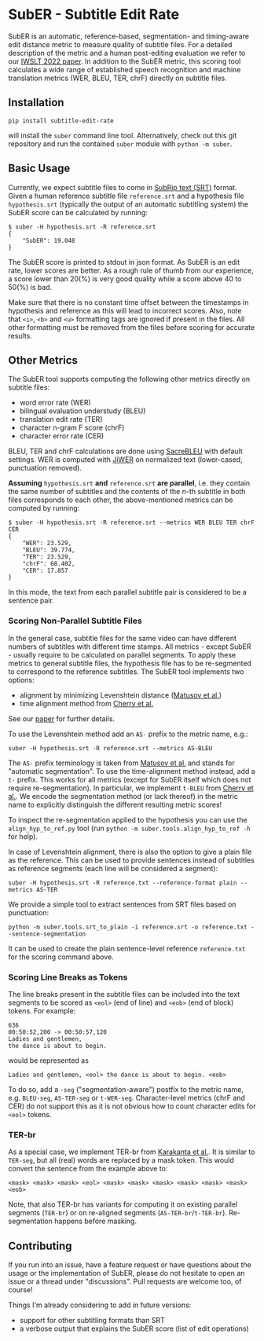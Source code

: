 # SubER - Subtitle Edit Rate

SubER is an automatic, reference-based, segmentation- and timing-aware edit distance metric to measure quality of subtitle files.
For a detailed description of the metric and a human post-editing evaluation we refer to our [IWSLT 2022 paper](https://arxiv.org/pdf/2205.05805.pdf).
In addition to the SubER metric, this scoring tool calculates a wide range of established speech recognition and machine translation metrics (WER, BLEU, TER, chrF) directly on subtitle files.

## Installation
```console
pip install subtitle-edit-rate
```
will install the `suber` command line tool.
Alternatively, check out this git repository and run the contained `suber` module with `python -m suber`.

## Basic Usage
Currently, we expect subtitle files to come in [SubRip text (SRT)](https://en.wikipedia.org/wiki/SubRip) format. Given a human reference subtitle file `reference.srt` and a hypothesis file `hypothesis.srt` (typically the output of an automatic subtitling system) the SubER score can be calculated by running:

```console
$ suber -H hypothesis.srt -R reference.srt
{
    "SubER": 19.048
}
```
The SubER score is printed to stdout in json format. As SubER is an edit rate, lower scores are better. As a rough rule of thumb from our experience, a score lower than 20(%) is very good quality while a score above 40 to 50(%) is bad.

Make sure that there is no constant time offset between the timestamps in hypothesis and reference as this will lead to incorrect scores.
Also, note that `<i>`, `<b>` and `<u>` formatting tags are ignored if present in the files. All other formatting must be removed from the files before scoring for accurate results.

## Other Metrics
The SubER tool supports computing the following other metrics directly on subtitle files:

- word error rate (WER)
- bilingual evaluation understudy (BLEU)
- translation edit rate (TER)
- character n-gram F score (chrF)
- character error rate (CER)

BLEU, TER and chrF calculations are done using [SacreBLEU](https://github.com/mjpost/sacrebleu) with default settings. WER is computed with [JiWER](https://github.com/jitsi/jiwer) on normalized text (lower-cased, punctuation removed).

__Assuming__ `hypothesis.srt` __and__ `reference.srt` __are parallel__, i.e. they contain the same number of subtitles and the contents of the _n_-th subtitle in both files corresponds to each other, the above-mentioned metrics can be computed by running:
```console
$ suber -H hypothesis.srt -R reference.srt --metrics WER BLEU TER chrF CER
{
    "WER": 23.529,
    "BLEU": 39.774,
    "TER": 23.529,
    "chrF": 68.402,
    "CER": 17.857
}
```
In this mode, the text from each parallel subtitle pair is considered to be a sentence pair.

### Scoring Non-Parallel Subtitle Files
In the general case, subtitle files for the same video can have different numbers of subtitles with different time stamps. All metrics - except SubER - usually require to be calculated on parallel segments. To apply these metrics to general subtitle files, the hypothesis file has to be re-segmented to correspond to the reference subtitles. The SubER tool implements two options:

- alignment by minimizing Levenshtein distance ([Matusov et al.](https://aclanthology.org/2005.iwslt-1.19.pdf))
- time alignment method from [Cherry et al.](https://www.isca-speech.org/archive/pdfs/interspeech_2021/cherry21_interspeech.pdf)

See our [paper](https://arxiv.org/pdf/2205.05805.pdf) for further details.

To use the Levenshtein method add an `AS-` prefix to the metric name, e.g.:
```console
suber -H hypothesis.srt -R reference.srt --metrics AS-BLEU
```
The `AS-` prefix terminology is taken from [Matusov et al.](https://aclanthology.org/2005.iwslt-1.19.pdf) and stands for "automatic segmentation".
To use the time-alignment method instead, add a `t-` prefix. This works for all metrics (except for SubER itself which does not require re-segmentation). In particular, we implement `t-BLEU` from [Cherry et al.](https://www.isca-speech.org/archive/pdfs/interspeech_2021/cherry21_interspeech.pdf). We encode the segmentation method (or lack thereof) in the metric name to explicitly distinguish the different resulting metric scores!

To inspect the re-segmentation applied to the hypothesis you can use the `align_hyp_to_ref.py` tool (run `python -m suber.tools.align_hyp_to_ref -h` for help).

In case of Levenshtein alignment, there is also the option to give a plain file as the reference. This can be used to provide sentences instead of subtitles as reference segments (each line will be considered a segment):

```console
suber -H hypothesis.srt -R reference.txt --reference-format plain --metrics AS-TER
```

We provide a simple tool to extract sentences from SRT files based on punctuation:

```console
python -m suber.tools.srt_to_plain -i reference.srt -o reference.txt --sentence-segmentation
```

It can be used to create the plain sentence-level reference `reference.txt` for the scoring command above.

### Scoring Line Breaks as Tokens
The line breaks present in the subtitle files can be included into the text segments to be scored as `<eol>` (end of line) and `<eob>` (end of block) tokens. For example:

```
636
00:50:52,200 -> 00:50:57,120
Ladies and gentlemen,
the dance is about to begin.
```
would be represented as
```
Ladies and gentlemen, <eol> the dance is about to begin. <eob>
```
To do so, add a `-seg` ("segmentation-aware") postfix to the metric name, e.g. `BLEU-seg`, `AS-TER-seg` or `t-WER-seg`. Character-level metrics (chrF and CER) do not support this as it is not obvious how to count character edits for `<eol>` tokens.

### TER-br
As a special case, we implement TER-br from [Karakanta et al.](https://aclanthology.org/2020.iwslt-1.26.pdf). It is similar to `TER-seg`, but all (real) words are replaced by a mask token. This would convert the sentence from the example above to:
```
<mask> <mask> <mask> <eol> <mask> <mask> <mask> <mask> <mask> <mask> <eob>
```
Note, that also TER-br has variants for computing it on existing parallel segments (`TER-br`) or on re-aligned segments (`AS-TER-br`/`t-TER-br`). Re-segmentation happens before masking.

## Contributing
If you run into an issue, have a feature request or have questions about the usage or the implementation of SubER, please do not hesitate to open an issue or a thread under "discussions". Pull requests are welcome too, of course!

Things I'm already considering to add in future versions:
- support for other subtitling formats than SRT
- a verbose output that explains the SubER score (list of edit operations)

